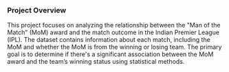 ### Project Overview
This project focuses on analyzing the relationship between the "Man of the Match" (MoM) award and the match outcome in the Indian Premier League (IPL). The dataset contains information about each match, including the MoM and whether the MoM is from the winning or losing team. The primary goal is to determine if there's a significant association between the MoM award and the team’s winning status using statistical methods.
